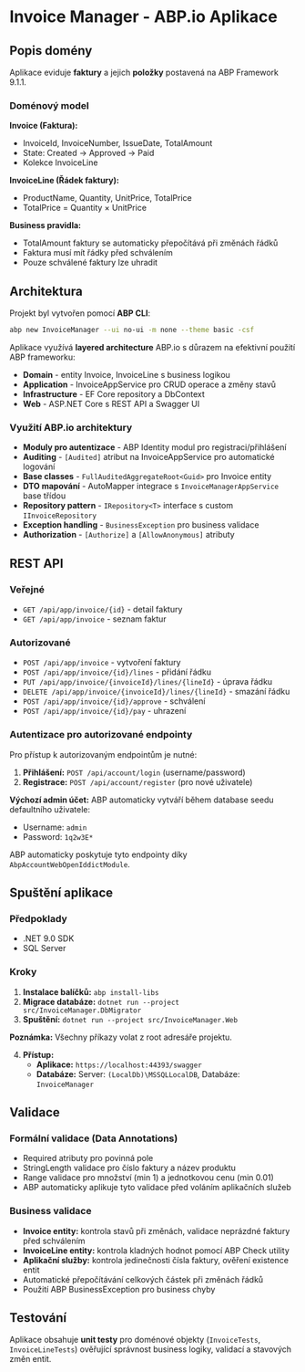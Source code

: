 ﻿# Invoice Manager - ABP.io Aplikace

## Popis domény

Aplikace eviduje **faktury** a jejich **položky** postavená na ABP Framework 9.1.1.

### Doménový model

**Invoice (Faktura):**
- InvoiceId, InvoiceNumber, IssueDate, TotalAmount
- State: Created → Approved → Paid
- Kolekce InvoiceLine

**InvoiceLine (Řádek faktury):**
- ProductName, Quantity, UnitPrice, TotalPrice
- TotalPrice = Quantity × UnitPrice

**Business pravidla:**
- TotalAmount faktury se automaticky přepočítává při změnách řádků
- Faktura musí mít řádky před schválením
- Pouze schválené faktury lze uhradit

## Architektura

Projekt byl vytvořen pomocí **ABP CLI**:
```bash
abp new InvoiceManager --ui no-ui -m none --theme basic -csf
```

Aplikace využívá **layered architecture** ABP.io s důrazem na efektivní použití ABP frameworku:

- **Domain** - entity Invoice, InvoiceLine s business logikou
- **Application** - InvoiceAppService pro CRUD operace a změny stavů
- **Infrastructure** - EF Core repository a DbContext
- **Web** - ASP.NET Core s REST API a Swagger UI

### Využití ABP.io architektury

- **Moduly pro autentizace** - ABP Identity modul pro registraci/přihlášení
- **Auditing** - `[Audited]` atribut na InvoiceAppService pro automatické logování
- **Base classes** - `FullAuditedAggregateRoot<Guid>` pro Invoice entity
- **DTO mapování** - AutoMapper integrace s `InvoiceManagerAppService` base třídou
- **Repository pattern** - `IRepository<T>` interface s custom `IInvoiceRepository`
- **Exception handling** - `BusinessException` pro business validace
- **Authorization** - `[Authorize]` a `[AllowAnonymous]` atributy

## REST API

### Veřejné
- `GET /api/app/invoice/{id}` - detail faktury
- `GET /api/app/invoice` - seznam faktur

### Autorizované  
- `POST /api/app/invoice` - vytvoření faktury
- `POST /api/app/invoice/{id}/lines` - přidání řádku
- `PUT /api/app/invoice/{invoiceId}/lines/{lineId}` - úprava řádku
- `DELETE /api/app/invoice/{invoiceId}/lines/{lineId}` - smazání řádku
- `POST /api/app/invoice/{id}/approve` - schválení
- `POST /api/app/invoice/{id}/pay` - uhrazení

### Autentizace pro autorizované endpointy
Pro přístup k autorizovaným endpointům je nutné:

1. **Přihlášení:** `POST /api/account/login` (username/password)
2. **Registrace:** `POST /api/account/register` (pro nové uživatele)

**Výchozí admin účet:** ABP automaticky vytváří během database seedu defaultního uživatele:
- Username: `admin`
- Password: `1q2w3E*`

ABP automaticky poskytuje tyto endpointy díky `AbpAccountWebOpenIddictModule`.

## Spuštění aplikace

### Předpoklady
- .NET 9.0 SDK
- SQL Server

### Kroky
1. **Instalace balíčků:** `abp install-libs`
2. **Migrace databáze:** `dotnet run --project src/InvoiceManager.DbMigrator`
3. **Spuštění:** `dotnet run --project src/InvoiceManager.Web`

**Poznámka:** Všechny příkazy volat z root adresáře projektu.

4. **Přístup:** 
   - **Aplikace:** `https://localhost:44393/swagger`
   - **Databáze:** Server: `(LocalDb)\MSSQLLocalDB`, Databáze: `InvoiceManager`

## Validace

### Formální validace (Data Annotations)
- Required atributy pro povinná pole
- StringLength validace pro číslo faktury a název produktu
- Range validace pro množství (min 1) a jednotkovou cenu (min 0.01)
- ABP automaticky aplikuje tyto validace před voláním aplikačních služeb

### Business validace
- **Invoice entity:** kontrola stavů při změnách, validace neprázdné faktury před schválením
- **InvoiceLine entity:** kontrola kladných hodnot pomocí ABP Check utility
- **Aplikační služby:** kontrola jedinečnosti čísla faktury, ověření existence entit
- Automatické přepočítávání celkových částek při změnách řádků
- Použití ABP BusinessException pro business chyby

## Testování

Aplikace obsahuje **unit testy** pro doménové objekty (`InvoiceTests`, `InvoiceLineTests`) ověřující správnost business logiky, validací a stavových změn entit.
